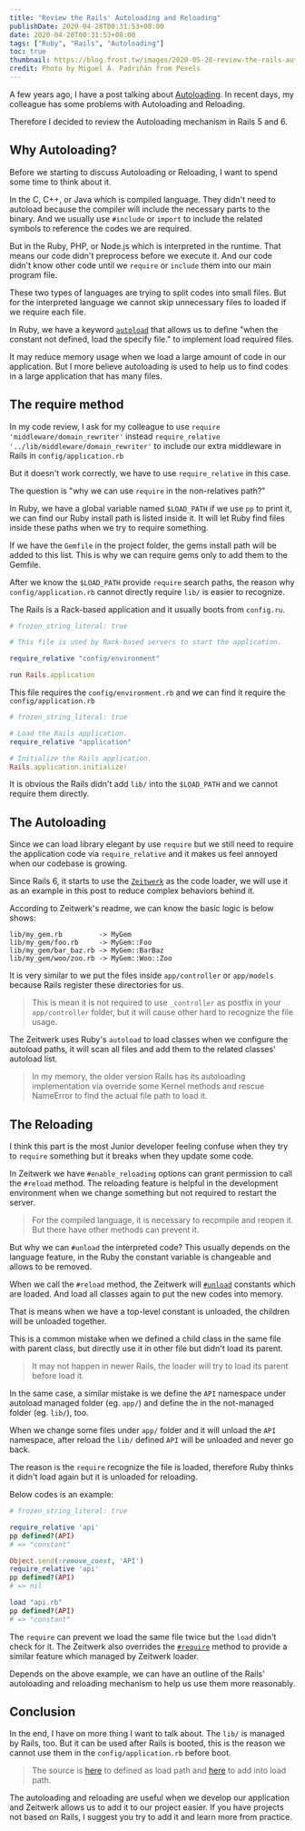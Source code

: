 ```yaml
---
title: "Review the Rails' Autoloading and Reloading"
publishDate: 2020-04-28T00:31:53+08:00
date: 2020-04-28T00:31:53+08:00
tags: ["Ruby", "Rails", "Autoloading"]
toc: true
thumbnail: https://blog.frost.tw/images/2020-05-28-review-the-rails-autoloading-and-reloading/thumbnail.jpg
credit: Photo by Miguel Á. Padriñán from Pexels
---
```


A few years ago, I have a post talking about [Autoloading](https://blog.frost.tw/posts/2017/03/06/The-Rails-auto-reload-trap/). In recent days, my colleague has some problems with Autoloading and Reloading.

Therefore I decided to review the Autoloading mechanism in Rails 5 and 6.

<!--more-->

## Why Autoloading?

Before we starting to discuss Autoloading or Reloading, I want to spend some time to think about it.

In the C, C++, or Java which is compiled language. They didn't need to autoload because the compiler will include the necessary parts to the binary. And we usually use `#include` or `import` to include the related symbols to reference the codes we are required.

But in the Ruby, PHP, or Node.js which is interpreted in the runtime. That means our code didn't preprocess before we execute it. And our code didn't know other code until we `require` or `include` them into our main program file.

These two types of languages are trying to split codes into small files. But for the interpreted language we cannot skip unnecessary files to loaded if we require each file.

In Ruby, we have a keyword [`autoload`](https://ruby-doc.org/core-2.7.0/Module.html#method-i-autoload-3F) that allows us to define "when the constant not defined, load the specify file." to implement load required files.

It may reduce memory usage when we load a large amount of code in our application. But I  more believe autoloading is used to help us to find codes in a large application that has many files.

## The require method

In my code review, I ask for my colleague to use `require 'middleware/domain_rewriter'` instead `require_relative '../lib/middleware/domain_rewriter'` to include our extra middleware in Rails in `config/application.rb`

But it doesn't work correctly, we have to use `require_relative` in this case.

The question is "why we can use `require` in the non-relatives path?"

In Ruby, we have a global variable named `$LOAD_PATH` if we use `pp` to print it, we can find our Ruby install path is listed inside it. It will let Ruby find files inside these paths when we try to require something.

If we have the `Gemfile` in the project folder, the gems install path will be added to this list. This is why we can require gems only to add them to the Gemfile.

After we know the `$LOAD_PATH` provide `require` search paths, the reason why `config/application.rb` cannot directly require `lib/` is easier to recognize.

The Rails is a Rack-based application and it usually boots from `config.ru`.

```ruby
# frozen_string_literal: true

# This file is used by Rack-based servers to start the application.

require_relative "config/environment"

run Rails.application
```

This file requires the `config/environment.rb` and we can find it require the `config/application.rb`

```ruby
# frozen_string_literal: true

# Load the Rails application.
require_relative "application"

# Initialize the Rails application.
Rails.application.initialize!
```

It is obvious the Rails didn't add `lib/` into the `$LOAD_PATH` and we cannot require them directly.

## The Autoloading

Since we can load library elegant by use `require` but we still need to require the application code via `require_relative` and it makes us feel annoyed when our codebase is growing.

Since Rails 6, it starts to use the [`Zeitwerk`](https://github.com/fxn/zeitwerk) as the code loader, we will use it as an example in this post to reduce complex behaviors behind it.

According to Zeitwerk's readme, we can know the basic logic is below shows:

```
lib/my_gem.rb         -> MyGem
lib/my_gem/foo.rb     -> MyGem::Foo
lib/my_gem/bar_baz.rb -> MyGem::BarBaz
lib/my_gem/woo/zoo.rb -> MyGem::Woo::Zoo
```

It is very similar to we put the files inside `app/controller` or `app/models` because Rails register these directories for us.

> This is mean it is not required to use `_controller` as postfix in your ` app/controller` folder, but it will cause other hard to recognize the file usage.

The Zeitwerk uses Ruby's `autoload` to load classes when we configure the autoload paths, it will scan all files and add them to the related classes' autoload list.

> In my memory, the older version Rails has its autoloading implementation via override some Kernel methods and rescue NameError to find the actual file path to load it.

## The Reloading

I think this part is the most Junior developer feeling confuse when they try to `require` something but it breaks when they update some code.

In Zeitwerk we have `#enable_reloading` options can grant permission to call the `#reload` method. The reloading feature is helpful in the development environment when we change something but not required to restart the server.

> For the compiled language, it is necessary to recompile and reopen it. But there have other methods can prevent it.

But why we can `#unload` the interpreted code? This usually depends on the language feature, in the Ruby the constant variable is changeable and allows to be removed.

When we call the `#reload` method, the Zeitwerk will [`#unload`](https://github.com/fxn/zeitwerk/blob/806795d302840a7e96612b88ff45f231ea4318b0/lib/zeitwerk/loader.rb#L796) constants which are loaded.  And load all classes again to put the new codes into memory.

That is means when we have a top-level constant is unloaded, the children will be unloaded together.

This is a common mistake when we defined a child class in the same file with parent class, but directly use it in other file but didn't load its parent.

> It may not happen in newer Rails, the loader will try to load its parent before load it.

In the same case, a similar mistake is we define the `API` namespace under autoload managed folder (eg. `app/`) and define the in the not-managed folder (eg. `lib/`), too.

When we change some files under `app/` folder and it will unload the `API` namespace, after reload the `lib/` defined `API` will be unloaded and never go back.

The reason is the `require` recognize the file is loaded, therefore Ruby thinks it didn't load again but it is unloaded for reloading.

Below codes is an example:

```ruby
# frozen_string_literal: true

require_relative 'api'
pp defined?(API)
# => "constant"

Object.send(:remove_const, 'API')
require_relative 'api'
pp defined?(API)
# => nil

load "api.rb"
pp defined?(API)
# => "constant"
```

The `require` can prevent we load the same file twice but the `load` didn't check for it. The Zeitwerk also overrides the [`#require`](https://github.com/fxn/zeitwerk/blob/master/lib/zeitwerk/kernel.rb#L24) method to provide a similar feature which managed by Zeitwerk loader.

Depends on the above example, we can have an outline of the Rails' autoloading and reloading mechanism to help us use them more reasonably.

## Conclusion

In the end, I have on more thing I want to talk about. The `lib/` is managed by Rails, too. But it can be used after Rails is booted, this is the reason we cannot use them in the `config/application.rb` before boot.

> The source is [here](https://github.com/rails/rails/blob/758e4f8406e680a6cbf21b170749202c537a2576/railties/lib/rails/engine/configuration.rb#L53) to defined as load path and [here](https://github.com/rails/rails/blob/c0d91a4f9da10094ccdb80e34d1be42ce1016c9a/railties/lib/rails/engine.rb#L570-L575) to add into load path.

The autoloading and reloading are useful when we develop our application and Zeitwerk allows us to add it to our project easier. If you have projects not based on Rails, I suggest you try to add it and learn more from practice.
